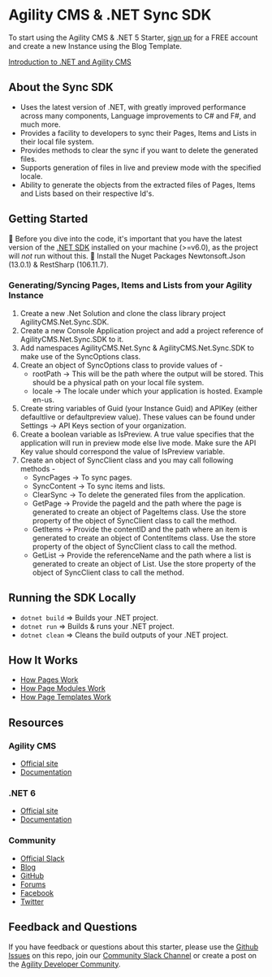 # Agility CMS & .NET Sync SDK

To start using the Agility CMS & .NET 5 Starter, [sign up](https://agilitycms.com/free) for a FREE account and create a new Instance using the Blog Template.

[Introduction to .NET and Agility CMS](https://help.agilitycms.com/hc/en-us/articles/4404089239693)

## About the Sync SDK

- Uses the latest version of .NET, with greatly improved performance across many components, Language improvements to C# and F#, and much more.
- Provides a facility to developers to sync their Pages, Items and Lists in their local file system.
- Provides methods to clear the sync if you want to delete the generated files.
- Supports generation of files in live and preview mode with the specified locale.
- Ability to generate the objects from the extracted files of Pages, Items and Lists based on their respective Id's.

## Getting Started

🚨 Before you dive into the code, it's important that you have the latest version of the [.NET SDK](https://dotnet.microsoft.com/download) installed on your machine (>=v6.0), as the project will _not_ run without this.
🚨 Install the Nuget Packages Newtonsoft.Json (13.0.1) & RestSharp (106.11.7).

### Generating/Syncing Pages, Items and Lists from your Agility Instance

1. Create a new .Net Solution and clone the class library project AgilityCMS.Net.Sync.SDK.
2. Create a new Console Application project and add a project reference of AgilityCMS.Net.Sync.SDK to it.
3. Add namespaces AgilityCMS.Net.Sync & AgilityCMS.Net.Sync.SDK to make use of the SyncOptions class.
4. Create an object of SyncOptions class to provide values of - 
	- rootPath -> This will be the path where the output will be stored. This should be a physical path on your local file system.
	- locale -> The locale under which your application is hosted. Example en-us.
5. Create string variables of Guid (your Instance Guid) and APIKey (either defaultlive or defaultpreview value). These values can be found under Settings -> API Keys section of your organization.
6. Create a boolean variable as IsPreview. A true value specifies that the application will run in preview mode else live mode. Make sure the API Key value should correspond the value of IsPreview variable.
7. Create an object of SyncClient class and you may call following methods - 
	- SyncPages -> To sync pages.
	- SyncContent -> To sync items and lists.
	- ClearSync -> To delete the generated files from the application.
	- GetPage -> Provide the pageId and the path where the page is generated to create an object of PageItems class. Use the store property of the object of SyncClient class to call the method.
	- GetItems -> Provide the contentID and the path where an item is generated to create an object of ContentItems class. Use the store property of the object of SyncClient class to call the method.
	- GetList -> Provide the referenceName and the path where a list is generated to create an object of List<ContentItems>. Use the store property of the object of SyncClient class to call the method.

## Running the SDK Locally

- `dotnet build` => Builds your .NET project.
- `dotnet run` => Builds & runs your .NET project.
- `dotnet clean` => Cleans the build outputs of your .NET project.

## How It Works

- [How Pages Work](https://help.agilitycms.com/hc/en-us/articles/4404222849677)
- [How Page Modules Work](https://help.agilitycms.com/hc/en-us/articles/4404222989453)
- [How Page Templates Work](https://help.agilitycms.com/hc/en-us/articles/4404229108877)

## Resources

### Agility CMS

- [Official site](https://agilitycms.com)
- [Documentation](https://help.agilitycms.com/hc/en-us)

### .NET 6

- [Official site](https://dotnet.microsoft.com/)
- [Documentation](https://docs.microsoft.com/en-us/dotnet/)

### Community

- [Official Slack](https://join.slack.com/t/agilitycommunity/shared_invite/enQtNzI2NDc3MzU4Njc2LWI2OTNjZTI3ZGY1NWRiNTYzNmEyNmI0MGZlZTRkYzI3NmRjNzkxYmI5YTZjNTg2ZTk4NGUzNjg5NzY3OWViZGI)
- [Blog](https://agilitycms.com/resources/posts)
- [GitHub](https://github.com/agility)
- [Forums](https://help.agilitycms.com/hc/en-us/community/topics)
- [Facebook](https://www.facebook.com/AgilityCMS/)
- [Twitter](https://twitter.com/AgilityCMS)

## Feedback and Questions

If you have feedback or questions about this starter, please use the [Github Issues](https://github.com/agility/agilitycms-dotnet-sync/issues) on this repo, join our [Community Slack Channel](https://join.slack.com/t/agilitycommunity/shared_invite/enQtNzI2NDc3MzU4Njc2LWI2OTNjZTI3ZGY1NWRiNTYzNmEyNmI0MGZlZTRkYzI3NmRjNzkxYmI5YTZjNTg2ZTk4NGUzNjg5NzY3OWViZGI) or create a post on the [Agility Developer Community](https://help.agilitycms.com/hc/en-us/community/topics).
